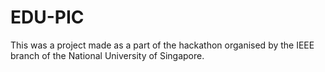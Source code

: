 # EDU-PIC
This was a project made as a part of the hackathon organised by the IEEE branch of the National University of Singapore.

